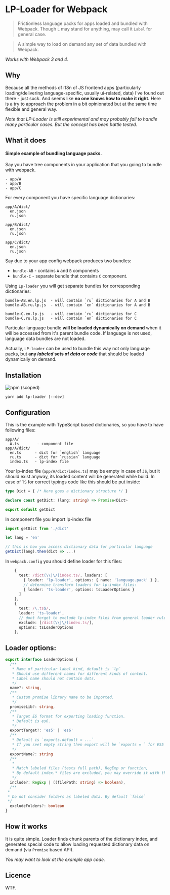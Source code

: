 # LP-Loader for Webpack

> Frictionless language packs for apps loaded and bundled with Webpack. Though `L` may stand for anything, may call it `Label` for general case.

> A simple way to load on demand any set of data bundled with Webpack.

*Works with Webpack 3 and 4.*

## Why

Because all the methods of i18n of JS frontend apps (particularly loading/delivering language-specific, usually ui-related, data) I've found out there - just suck. And seems like **no one knows how to make it right.** Here is a try to approach the problem in a bit opinionated but at the same time flexible and general way.

*Note that LP-Loader is still experimental and may probably fail to handle many particular cases. But the concept has been battle tested.*

## What it does

#### Simple example of bundling language packs.

Say you have tree components in your application that you going to bundle with webpack.

```
- app/A
- app/B
- app/C
```
For every component you have specific language dictionaries:

```
app/A/dict/
  en.json
  ru.json

app/B/dict/
  en.json
  ru.json

app/C/dict/
  en.json
  ru.json
```

Say due to your app config webpack produces two bundles: 
- `bundle-AB` - contains `A` and `B` components 
- `bundle-C` - separate bundle that contains `C` component.

Using `Lp-loader` you will get separate bundles for corresponding dictionaries:

```
bundle-AB.en.lp.js  - will contain `ru` dictionaries for A and B
bundle-AB.ru.lp.js  - will contain `en` dictionaries for A and B

bundle-C.en.lp.js   - will contain `ru` dictionaries for C
bundle-C.ru.lp.js   - will contain `en` dictionaries for C
```

Particular language bundle **will be loaded dynamically on demand** when it will be accessed from it's parent bundle code. If language is not used, language data bundles are not loaded.

Actually, `LP-loader` can be used to bundle this way not only language packs, but **any *labeled* sets of *data* or *code*** that should be loaded dynamically on demand.

## Installation

![npm (scoped)](https://img.shields.io/npm/v/lp-loader.svg?maxAge=86400)


```
yarn add lp-loader [--dev]
```

## Configuration

This is the example with TypeScript based dictionaries, so you have to have following files:

```
app/A/
  A.ts        - component file
app/A/dict/
  en.ts      - dict for `english` language
  ru.ts      - dict for `russian` language
  index.ts   - lp-index file

```

Your lp-index file (`app/A/dict/index.ts`) may be empty in case of `JS`, but it should exist anyway, its loaded content will be generated while build. In case of `TS` for correct typings code like this should be put inside:

```ts
type Dict = { /* Here goes a dictionary structure */ }

declare const getDict: (lang: string) => Promise<Dict>

export default getDict
```

In component file you import lp-index file

```ts
import getDict from './dict'

let lang = 'en'

// this is how you access dictionary data for particular language
getDict(lang).then(dict => ...)
```

In `webpack.config` you should define loader for this files:

```ts
    {
      test: /dict(\\|\/)index.ts/, loaders: [
        { loader: 'lp-loader', options: { name: 'language.pack' } },
        // determine transform loaders for lp-index files:
        { loader: 'ts-loader', options: tsLoaderOptions }
      ]
    },
    {
      test: /\.ts$/,
      loader: 'ts-loader',
      // dont forget to exclude lp-index files from general loader rules:
      exclude: [/dict(\\|\/)index.ts/], 
      options: tsLoaderOptions
    },
```

## Loader options:

```ts
export interface LoaderOptions {
  /**
   * Name of particular label kind, default is `lp`
   * Should use different names for different kinds of content.
   * Label name should not contain dots.
   */
  name?: string,
  /**
   * Custom promise library name to be imported. 
   */
  promiseLib?: string,
  /**
   * Target ES format for exporting loading function.
   * Default is es6.
   */
  exportTarget?: 'es5' | 'es6'
  /**
   * Default is `exports.default = ...`
   * If you seet empty string then export will be `exports = ` for ES5 format
   */
  exportName?: string
  /**
   * 
   * Match labeled files (tests full path), RegExp or function, 
   * By default index.* files are excluded, you may override it with this option.
   */
  include?: RegExp | ((filePath: string) => boolean),
  /**
 * 
 * Do not consider folders as labeled data. By default `false`
 */
  excludeFolders?: boolean
}
```

## How it works

It is quite simple. Loader finds chunk parents of the dictionary index, and generates special code to allow loading requested dictionary data on demand (via `Promise` based API).

*You may want to look at the example app code.*

## Licence

WTF.